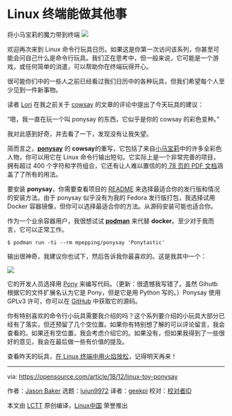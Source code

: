 [#]: collector: (lujun9972)
[#]: translator: (geekpi)
[#]: reviewer: ( )
[#]: publisher: ( )
[#]: url: ( )
[#]: subject: (The Linux terminal is no one-trick pony)
[#]: via: (https://opensource.com/article/18/12/linux-toy-ponysay)
[#]: author: (Jason Baker https://opensource.com/users/jason-baker)

Linux 终端能做其他事
======
将小马宝莉的魔力带到终端
![](https://opensource.com/sites/default/files/styles/image-full-size/public/uploads/linux-toy-ponysay.png?itok=ehl6pTr_)

欢迎再次来到 Linux 命令行玩具日历。如果这是你第一次访问该系列，你甚至可能会问自己什么是命令行玩具。我们正在思考中，但一般来说，它可能是一个游戏，或任何简单的消遣，可以帮助你在终端玩得开心。

很可能你们中的一些人之前已经看过我们日历中的各种玩具，但我们希望每个人至少见到一件新事物。

读者 [Lori][1] 在我之前关于 [cowsay][2] 的文章的评论中提出了今天玩具的建议：

“嗯，我一直在玩一个叫 ponysay 的东西，它似乎是你的 cowsay 的彩色变种。”

我对此感到好奇，并去看了一下，发现没有让我失望。

简而言之，**[ponysay][3]** 的 **cowsay**的重写，它包括了来自[小马宝莉][4]中的许多全彩色人物，你可以用它在 Linux 命令行输出短句。它实际上是一个非常完善的项目，拥有超过 400 个字符和字符组合，它还有让人难以置信的的[ 78 页的 PDF 文档][5]涵盖了了所有的用法。

要安装 **ponysay**，你需要查看项目的 [README][6] 来选择最适合你的发行版和情况的安装方法。由于 ponysay 似乎没有为我的 Fedora 发行版打包，我选择试用 Docker 容器镜像，但你可以选择最适合你的方法。从源码安装可能也适合你。

作为一个业余容器用户，我很想试试 [**podman**][7] 来代替 **docker**。至少对于我而言，它可以正常工作。

```
$ podman run -ti --rm mpepping/ponysay 'Ponytastic'
```

输出很神奇，我建议你也试下，然后告诉我你最喜欢的。这是我其中一个：

![](https://opensource.com/sites/default/files/uploads/linux-toy-ponysay-output.png)

它的开发人员选择用 [Pony][8] 来编写代码。（更新：很遗憾我写错了。虽然 Gihutb 根据它的文件扩展名认为它是 Pony，但是它是用 Python 写的。）Ponysay 使用 GPLv3 许可，你可以在 [GitHub][3] 中获取它的源码。

你有特别喜欢的命令行小玩具需要我介绍的吗？这个系列要介绍的小玩具大部分已经有了落实，但还预留了几个空位置。如果你有特别想了解的可以评论留言，我会查看的。如果还有空位置，我会考虑介绍它的。如果没有，但如果我得到了一些很好的意见，我会在最后做一些有价值的提及。

查看昨天的玩具，[在 Linux 终端中用火焰放松][9]，记得明天再来！

--------------------------------------------------------------------------------

via: https://opensource.com/article/18/12/linux-toy-ponysay

作者：[Jason Baker][a]
选题：[lujun9972][b]
译者：[geekpi](https://github.com/geekpi)
校对：[校对者ID](https://github.com/校对者ID)

本文由 [LCTT](https://github.com/LCTT/TranslateProject) 原创编译，[Linux中国](https://linux.cn/) 荣誉推出

[a]: https://opensource.com/users/jason-baker
[b]: https://github.com/lujun9972
[1]: https://opensource.com/users/n8chz
[2]: https://opensource.com/article/18/12/linux-toy-cowsay
[3]: https://github.com/erkin/ponysay
[4]: https://en.wikipedia.org/wiki/My_Little_Pony
[5]: https://github.com/erkin/ponysay/blob/master/ponysay.pdf?raw=true
[6]: https://github.com/erkin/ponysay/blob/master/README.md
[7]: https://opensource.com/article/18/10/podman-more-secure-way-run-containers
[8]: https://opensource.com/article/18/5/pony
[9]: https://opensource.com/article/18/12/linux-toy-aafire
